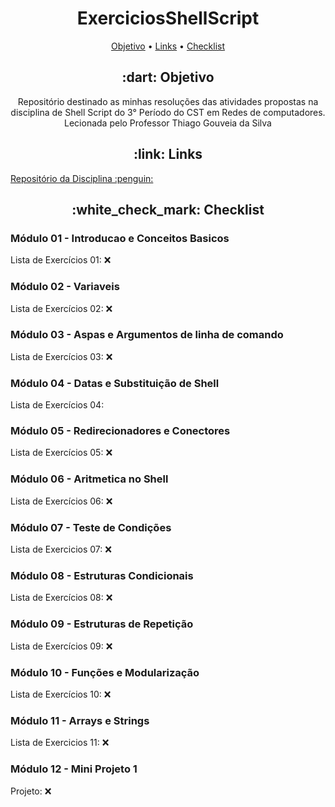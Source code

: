 <h1 align="center">ExerciciosShellScript</h1>
<p align="center">
 <a href="#Objetivo">Objetivo</a> •
 <a href="#Links">Links</a> • 
 <a href="#Checklist">Checklist</a>
</p>

<h2 align="center"> :dart: Objetivo</h2>
<p align="center">Repositório destinado as minhas resoluções das atividades propostas na disciplina de Shell Script do 3° Período do CST em Redes de computadores. Lecionada pelo Professor Thiago Gouveia da Silva</p>

<h2 align="center"> :link: Links</h2>
  <a href=https://github.com/ifpb/ShellScript> Repositório da Disciplina :penguin:</a>

<h2 align="center"> :white_check_mark: Checklist</h2> 

<h3 align="left">Módulo 01 - Introducao e Conceitos Basicos</h3>

Lista de Exercícios 01: :x:

<h3 align="left">Módulo 02 - Variaveis</h3>

Lista de Exercícios 02: :x:

<h3 align="left">Módulo 03 - Aspas e Argumentos de linha de comando</h3>

Lista de Exercícios 03: :x:

<h3 align="left">Módulo 04 - Datas e Substituição de Shell</h3>

Lista de Exercícios 04: 

<h3 align="left">Módulo 05 - Redirecionadores e Conectores</h3>

Lista de Exercícios 05: :x:

<h3 align="left">Módulo 06 - Aritmetica no Shell</h3>

Lista de Exercícios 06: :x:

<h3 align="left">Módulo 07 - Teste de Condições</h3>

Lista de Exercicios 07: :x:

<h3 align="left">Módulo 08 - Estruturas Condicionais</h3>

Lista de Exercícios 08: :x:

<h3 align="left">Módulo 09 - Estruturas de Repetição</h3>

Lista de Exercícios 09: :x:

<h3 align="left">Módulo 10 - Funções e Modularização</h3>

Lista de Exercícios 10: :x:

<h3 align="left">Módulo 11 - Arrays e Strings</h3>

Lista de Exercicios 11: :x:

<h3 align="left">Módulo 12 - Mini Projeto 1</h3>

Projeto: :x:
